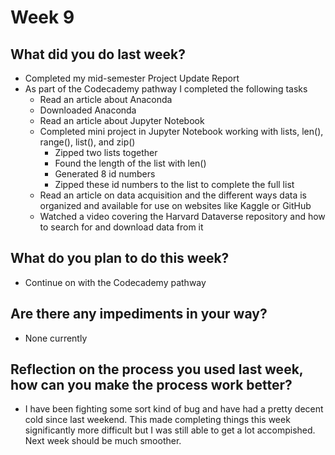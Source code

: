 # Week 9

## What did you do last week?
- Completed my mid-semester Project Update Report
- As part of the Codecademy pathway I completed the following tasks
  - Read an article about Anaconda
  - Downloaded Anaconda
  - Read an article about Jupyter Notebook
  - Completed mini project in Jupyter Notebook working with lists, len(), range(), list(), and zip()
	  - Zipped two lists together
	  - Found the length of the list with len()
	  - Generated 8 id numbers
	  - Zipped these id numbers to the list to complete the full list
  - Read an article on data acquisition and the different ways data is organized and available for use on websites like Kaggle or GitHub
  - Watched a video covering the Harvard Dataverse repository and how to search for and download data from it

## What do you plan to do this week?
- Continue on with the Codecademy pathway

## Are there any impediments in your way?
- None currently

## Reflection on the process you used last week, how can you make the process work better?
- I have been fighting some sort kind of bug and have had a pretty decent cold since last weekend. This made completing things this week significantly more difficult but I was still able to get a lot accompished. Next week should be much smoother.
